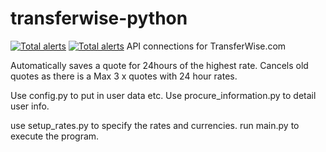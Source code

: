 # transferwise-python
[![Total alerts](https://img.shields.io/lgtm/alerts/g/johnashu/transferwise-python.svg?logo=lgtm&logoWidth=18)](https://lgtm.com/projects/g/johnashu/transferwise-python/alerts/)
[![Total alerts](https://img.shields.io/lgtm/alerts/g/johnashu/transferwise-python.svg?logo=lgtm&logoWidth=18)](https://lgtm.com/projects/g/johnashu/transferwise-python/alerts/)
API connections for TransferWise.com

Automatically saves a quote for 24hours of the highest rate.
Cancels old quotes as there is a Max 3 x quotes with 24 hour rates.

Use config.py to put in user data etc.
Use procure_information.py to detail user info.

use setup_rates.py to specify the rates and currencies.
run main.py to execute the program.
